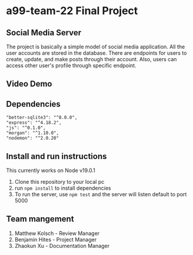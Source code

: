 # a99-team-22 Final Project

## Social Media Server

The project is basically a simple model of social media application. All
the user accounts are stored in the database. There are endpoints
for users to create, update, and make posts through their account.
Also, users can access other user's profile through specific
endpoint.

## Video Demo

## Dependencies
```
"better-sqlite3": "^8.0.0",
"express": "^4.18.2",
"js": "^0.1.0",
"morgan": "^1.10.0",
"nodemon": "^2.0.20"
```

## Install and run instructions

This currently works on Node v19.0.1

1. Clone this repository to your local pc
2. run `npm install` to install dependencies 
3. To run the server, use `npm test` and the server will listen default to port 5000

## Team mangement

1. Matthew Kolsch - Review Manager
2. Benjamin Hites - Project Manager
3. Zhaokun Xu - Documentation Manager

